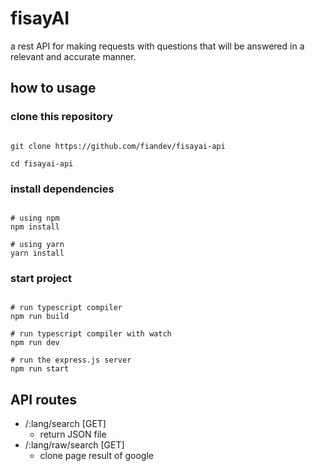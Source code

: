 # fisayAI
a rest API for making requests with questions that will be answered in a relevant and accurate manner.

## how to usage

### clone this repository

```shell

git clone https://github.com/fiandev/fisayai-api

cd fisayai-api

```

### install dependencies

```shell

# using npm
npm install

# using yarn
yarn install

```

### start project
```shell

# run typescript compiler
npm run build

# run typescript compiler with watch
npm run dev

# run the express.js server
npm run start

```

## API routes
- /:lang/search [GET]
  - return JSON file
- /:lang/raw/search [GET]
  - clone page result of google